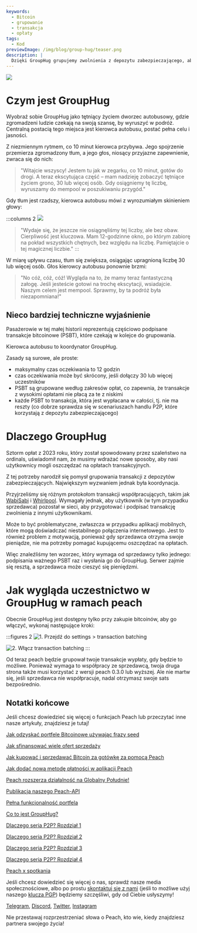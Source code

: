 ```yaml
---
keywords:
  - Bitcoin
  - grupowanie
  - transakcja
  - opłaty
tags:
  - Kod
previewImage: /img/blog/group-hug/teaser.png
description: |
  Dzięki GroupHug grupujemy zwolnienia z depozytu zabezpieczającego, aby obniżyć opłaty transakcyjne. Zgódź się, poczekaj chwilę, zaoszczędź więcej. Masz kontrolę, możesz zmienić ustawienia w każdej chwili.
---
```


![](/img/blog/group-hug/header-banner.png)

# Czym jest GroupHug

Wyobraź sobie GroupHug jako tętniący życiem dworzec autobusowy, gdzie zgromadzeni ludzie czekają na swoją szansę, by wyruszyć w podróż. Centralną postacią tego miejsca jest kierowca autobusu, postać pełna celu i jasności.

Z niezmiennym rytmem, co 10 minut kierowca przybywa. Jego spojrzenie przemierza zgromadzony tłum, a jego głos, niosący przyjazne zapewnienie, zwraca się do nich:

> "Witajcie wszyscy! Jestem tu jak w zegarku, co 10 minut, gotów do drogi. A teraz ekscytująca część – mam nadzieję zobaczyć tętniące życiem grono, 30 lub więcej osób. Gdy osiągniemy tę liczbę, wyruszamy do mempool w poszukiwaniu przygód."

Gdy tłum jest rzadszy, kierowca autobusu mówi z wyrozumiałym skinieniem głowy:

:::columns 2
![](/img/blog/group-hug/like-clockwork.png)

> "Wydaje się, że jeszcze nie osiągnęliśmy tej liczby, ale bez obaw. Cierpliwość jest kluczowa. Mam 12-godzinne okno, po którym zabiorę na pokład wszystkich chętnych, bez względu na liczbę. Pamiętajcie o tej magicznej liczbie."
> :::

W miarę upływu czasu, tłum się zwiększa, osiągając upragnioną liczbę 30 lub więcej osób. Głos kierowcy autobusu ponownie brzmi:

> "No cóż, cóż, cóż! Wygląda na to, że mamy teraz fantastyczną załogę. Jeśli jesteście gotowi na trochę ekscytacji, wsiadajcie. Naszym celem jest mempool. Sprawmy, by ta podróż była niezapomniana!"

## Nieco bardziej techniczne wyjaśnienie

Pasażerowie w tej małej historii reprezentują częściowo podpisane transakcje bitcoinowe (PSBT), które czekają w kolejce do grupowania.

Kierowca autobusu to koordynator GroupHug.

Zasady są surowe, ale proste:

- maksymalny czas oczekiwania to 12 godzin
- czas oczekiwania może być skrócony, jeśli dołączy 30 lub więcej uczestników
- PSBT są grupowane według zakresów opłat, co zapewnia, że transakcje z wysokimi opłatami nie płacą za te z niskimi
- każde PSBT to transakcja, która jest wypłacana w całości, tj. nie ma reszty (co dobrze sprawdza się w scenariuszach handlu P2P, które korzystają z depozytu zabezpieczającego)

# Dlaczego GroupHug

Sztorm opłat z 2023 roku, który został spowodowany przez szaleństwo na ordinals, uświadomił nam, że musimy wdrażać nowe sposoby, aby nasi użytkownicy mogli oszczędzać na opłatach transakcyjnych.

Z tej potrzeby narodził się pomysł grupowania transakcji z depozytów zabezpieczających. Największym wyzwaniem jednak była koordynacja.



Przyjrzeliśmy się różnym protokołom transakcji współpracujących, takim jak [WabiSabi](https://github.com/zkSNACKs/WabiSabi/blob/master/explainer.md?ref=blog.wasabiwallet.io) i [Whirlpool](https://www.samouraiwallet.com/whirlpool). Wymagały jednak, aby użytkownik (w tym przypadku sprzedawca) pozostał w sieci, aby przygotować i podpisać transakcję zwolnienia z innymi użytkownikami.

Może to być problematyczne, zwłaszcza w przypadku aplikacji mobilnych, które mogą doświadczać niestabilnego połączenia internetowego. Jest to również problem z motywacją, ponieważ gdy sprzedawca otrzyma swoje pieniądze, nie ma potrzeby pomagać kupującemu oszczędzać na opłatach.

Więc znaleźliśmy ten wzorzec, który wymaga od sprzedawcy tylko jednego: podpisania ważnego PSBT raz i wysłania go do GroupHug. Serwer zajmie się resztą, a sprzedawca może cieszyć się pieniędzmi.

# Jak wygląda uczestnictwo w GroupHug w ramach peach

Obecnie GroupHug jest dostępny tylko przy zakupie bitcoinów, aby go włączyć, wykonaj następujące kroki:

:::figures 2
![1. Przejdź do `settings > transaction batching`](/img/blog/group-hug/settings.png)

![2. Włącz `transaction batching`](/img/blog/group-hug/transaction-batching-settings.png)
:::

Od teraz peach będzie grupował twoje transakcje wypłaty, gdy będzie to możliwe. Ponieważ wymaga to współpracy ze sprzedawcą, twoja druga strona także musi korzystać z wersji peach 0.3.0 lub wyższej.
Ale nie martw się, jeśli sprzedawca nie współpracuje, nadal otrzymasz swoje sats bezpośrednio.

## Notatki końcowe

Jeśli chcesz dowiedzieć się więcej o funkcjach Peach lub przeczytać inne nasze artykuły, znajdziesz je tutaj!

[Jak odzyskać portfele Bitcoinowe używając frazy seed](https://peachbitcoin.com/pl/blog/how-to-restore-peach-wallet/)

[Jak sfinansować wiele ofert sprzedaży](https://peachbitcoin.com/pl/blog/funding-multiple-sell-offers/)

[Jak kupować i sprzedawać Bitcoin za gotówkę za pomocą Peach](https://peachbitcoin.com/pl/blog/how-to-buy-and-sell-bitcoin-with-cash-using-peach/)

[Jak dodać nową metodę płatności w aplikacji Peach](https://peachbitcoin.com/pl/blog/how-to-add-a-payment-method/)

[Peach rozszerza działalność na Globalny Południe!](https://peachbitcoin.com/pl/blog/peach-expands-to-the-global-south/)

[Publikacja naszego Peach-API](https://peachbitcoin.com/pl/blog/making-our-peach-api-public/)

[Pełna funkcjonalność portfela](https://peachbitcoin.com/pl/blog/full-wallet-functionality/)

[Co to jest GroupHug?](https://peachbitcoin.com/pl/blog/group-hug/)

[Dlaczego seria P2P? Rozdział 1](https://peachbitcoin.com/pl/blog/why-p2p-chapter-1/)

[Dlaczego seria P2P? Rozdział 2](https://peachbitcoin.com/pl/blog/why-p2p-chapter-2/)

[Dlaczego seria P2P? Rozdział 3](https://peachbitcoin.com/pl/blog/why-p2p-chapter-3-circular-economies/)

[Dlaczego seria P2P? Rozdział 4](https://peachbitcoin.com/pl/blog/why-p2p-chapter-4-chains-of-trust/)

[Peach x spotkania](https://peachbitcoin.com/pl/blog/peach-for-meetups/)

Jeśli chcesz dowiedzieć się więcej o nas, sprawdź nasze media społecznościowe, albo po prostu [skontaktuj się z nami](mailto:hello@peachbitcoin.com) (jeśli to możliwe użyj naszego [klucza PGP](https://keys.openpgp.org/vks/v1/by-fingerprint/48339A19645E2E53488E0E5479E1B270FACD1BD2)) będziemy szczęśliwi, gdy od Ciebie usłyszymy!

[Telegram](https://t.me/+GkOW1J-ixBBkZWRk), [Discord](https://discord.gg/ypeHz3SW54), [Twitter](https://twitter.com/peachbitcoin), [Instagram](https://instagram.com/peachbitcoin)

Nie przestawaj rozprzestrzeniać słowa o Peach, kto wie, kiedy znajdziesz partnera swojego życia!

